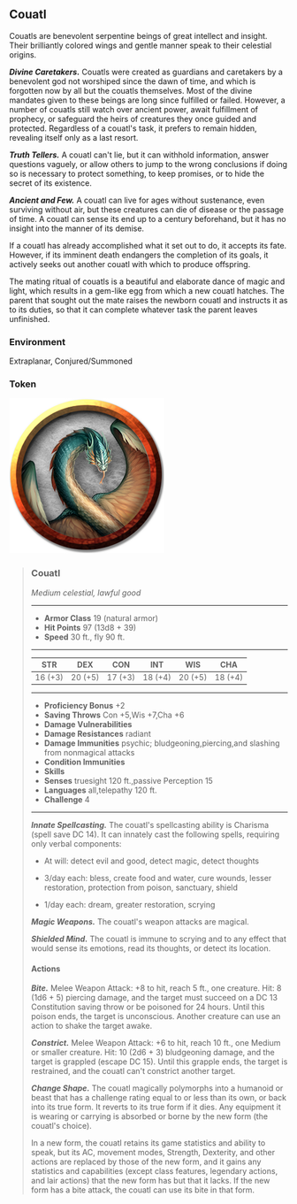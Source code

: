 ## Couatl
Couatls are benevolent serpentine beings of great intellect and insight. Their brilliantly colored wings and gentle manner speak to their celestial origins.

***Divine Caretakers.*** Couatls were created as guardians and caretakers by a benevolent god not worshiped since the dawn of time, and which is forgotten now by all but the couatls themselves. Most of the divine mandates given to these beings are long since fulfilled or failed. However, a number of couatls still watch over ancient power, await fulfillment of prophecy, or safeguard the heirs of creatures they once guided and protected. Regardless of a couatl's task, it prefers to remain hidden, revealing itself only as a last resort.

***Truth Tellers.*** A couatl can't lie, but it can withhold information, answer questions vaguely, or allow others to jump to the wrong conclusions if doing so is necessary to protect something, to keep promises, or to hide the secret of its existence.

***Ancient and Few.*** A couatl can live for ages without sustenance, even surviving without air, but these creatures can die of disease or the passage of time. A couatl can sense its end up to a century beforehand, but it has no insight into the manner of its demise.

If a couatl has already accomplished what it set out to do, it accepts its fate. However, if its imminent death endangers the completion of its goals, it actively seeks out another couatl with which to produce offspring.

The mating ritual of couatls is a beautiful and elaborate dance of magic and light, which results in a gem-like egg from which a new couatl hatches. The parent that sought out the mate raises the newborn couatl and instructs it as to its duties, so that it can complete whatever task the parent leaves unfinished.

### Environment
Extraplanar, Conjured/Summoned

### Token
![](Couatl-Token.png)

>### Couatl
>*Medium celestial, lawful good*
>___
>- **Armor Class** 19 (natural armor)
>- **Hit Points** 97 (13d8 + 39)
>- **Speed** 30 ft., fly 90 ft.
>___
>|**STR**|**DEX**|**CON**|**INT**|**WIS**|**CHA**|
>|:---:|:---:|:---:|:---:|:---:|:---:|
>|16 (+3)|20 (+5)|17 (+3)|18 (+4)|20 (+5)|18 (+4)|
>
>___
>- **Proficiency Bonus** +2
>- **Saving Throws** Con +5,Wis +7,Cha +6
>- **Damage Vulnerabilities** 
>- **Damage Resistances** radiant
>- **Damage Immunities** psychic; bludgeoning,piercing,and slashing from nonmagical attacks
>- **Condition Immunities** 
>- **Skills** 
>- **Senses** truesight 120 ft.,passive Perception 15
>- **Languages** all,telepathy 120 ft.
>- **Challenge** 4
>___
>***Innate Spellcasting.*** The couatl's spellcasting ability is Charisma (spell save DC 14). It can innately cast the following spells, requiring only verbal components:
>
>* At will: detect evil and good, detect magic, detect thoughts
>
>* 3/day each: bless, create food and water, cure wounds, lesser restoration, protection from poison, sanctuary, shield
>
>* 1/day each: dream, greater restoration, scrying
>
>***Magic Weapons.*** The couatl's weapon attacks are magical.
>
>***Shielded Mind.*** The couatl is immune to scrying and to any effect that would sense its emotions, read its thoughts, or detect its location.
>
>#### Actions
>***Bite.*** Melee Weapon Attack: +8 to hit, reach 5 ft., one creature. Hit: 8 (1d6 + 5) piercing damage, and the target must succeed on a DC 13 Constitution saving throw or be poisoned for 24 hours. Until this poison ends, the target is unconscious. Another creature can use an action to shake the target awake.
>
>***Constrict.*** Melee Weapon Attack: +6 to hit, reach 10 ft., one Medium or smaller creature. Hit: 10 (2d6 + 3) bludgeoning damage, and the target is grappled (escape DC 15). Until this grapple ends, the target is restrained, and the couatl can't constrict another target.
>
>***Change Shape.*** The couatl magically polymorphs into a humanoid or beast that has a challenge rating equal to or less than its own, or back into its true form. It reverts to its true form if it dies. Any equipment it is wearing or carrying is absorbed or borne by the new form (the couatl's choice).
>
>In a new form, the couatl retains its game statistics and ability to speak, but its AC, movement modes, Strength, Dexterity, and other actions are replaced by those of the new form, and it gains any statistics and capabilities (except class features, legendary actions, and lair actions) that the new form has but that it lacks. If the new form has a bite attack, the couatl can use its bite in that form.
>
